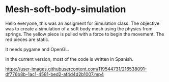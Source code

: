 # Mesh-soft-body-simulation

Hello everyone, this was an assigment for Simulation class. The objective was to create a simulation of a soft body mesh using the physics from springs. 
The yellow piece is pulled with a force to begin the movement. The red pieces are static.

It needs pygame and OpenGL.

In the current version, most of the code is written in Spanish.


https://user-images.githubusercontent.com/119544731/216538091-df776b8b-1ac1-4581-bed2-af4d4d2b1007.mp4

